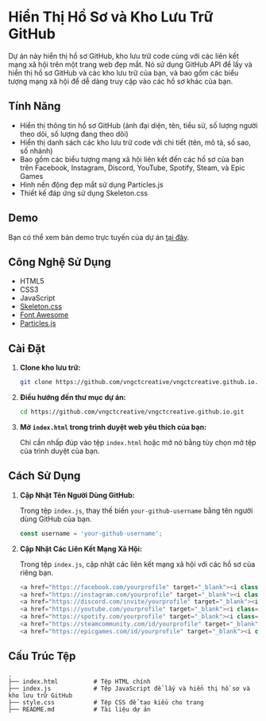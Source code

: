 # Hiển Thị Hồ Sơ và Kho Lưu Trữ GitHub

Dự án này hiển thị hồ sơ GitHub, kho lưu trữ code cùng với các liên kết mạng xã hội trên một trang web đẹp mắt. Nó sử dụng GitHub API để lấy và hiển thị hồ sơ GitHub và các kho lưu trữ của bạn, và bao gồm các biểu tượng mạng xã hội để dễ dàng truy cập vào các hồ sơ khác của bạn.

## Tính Năng

- Hiển thị thông tin hồ sơ GitHub (ảnh đại diện, tên, tiểu sử, số lượng người theo dõi, số lượng đang theo dõi)
- Hiển thị danh sách các kho lưu trữ code với chi tiết (tên, mô tả, số sao, số nhánh)
- Bao gồm các biểu tượng mạng xã hội liên kết đến các hồ sơ của bạn trên Facebook, Instagram, Discord, YouTube, Spotify, Steam, và Epic Games
- Hình nền động đẹp mắt sử dụng Particles.js
- Thiết kế đáp ứng sử dụng Skeleton.css

## Demo

Bạn có thể xem bản demo trực tuyến của dự án [tại đây](#).

## Công Nghệ Sử Dụng

- HTML5
- CSS3
- JavaScript
- [Skeleton.css](http://getskeleton.com/)
- [Font Awesome](https://fontawesome.com/)
- [Particles.js](https://vincentgarreau.com/particles.js/)

## Cài Đặt

1. **Clone kho lưu trữ:**
   ```bash
   git clone https://github.com/vngctcreative/vngctcreative.github.io.git
   ```

2. **Điều hướng đến thư mục dự án:**
   ```bash
   cd https://github.com/vngctcreative/vngctcreative.github.io.git
   ```

3. **Mở `index.html` trong trình duyệt web yêu thích của bạn:**

   Chỉ cần nhấp đúp vào tệp `index.html` hoặc mở nó bằng tùy chọn mở tệp của trình duyệt của bạn.

## Cách Sử Dụng

1. **Cập Nhật Tên Người Dùng GitHub:**

   Trong tệp `index.js`, thay thế biến `your-github-username` bằng tên người dùng GitHub của bạn.
   ```javascript
   const username = 'your-github-username';
   ```

2. **Cập Nhật Các Liên Kết Mạng Xã Hội:**

   Trong tệp `index.js`, cập nhật các liên kết mạng xã hội với các hồ sơ của riêng bạn.
   ```javascript
   <a href="https://facebook.com/yourprofile" target="_blank"><i class="fab fa-facebook"></i></a>
   <a href="https://instagram.com/yourprofile" target="_blank"><i class="fab fa-instagram"></i></a>
   <a href="https://discord.com/invite/yourprofile" target="_blank"><i class="fab fa-discord"></i></a>
   <a href="https://youtube.com/yourprofile" target="_blank"><i class="fab fa-youtube"></i></a>
   <a href="https://spotify.com/yourprofile" target="_blank"><i class="fab fa-spotify"></i></a>
   <a href="https://steamcommunity.com/id/yourprofile" target="_blank"><i class="fab fa-steam"></i></a>
   <a href="https://epicgames.com/id/yourprofile" target="_blank"><i class="fab fa-epic-games"></i></a>
   ```

## Cấu Trúc Tệp

```
.
├── index.html          # Tệp HTML chính
├── index.js            # Tệp JavaScript để lấy và hiển thị hồ sơ và kho lưu trữ GitHub
├── style.css           # Tệp CSS để tạo kiểu cho trang
├── README.md           # Tài liệu dự án
```
